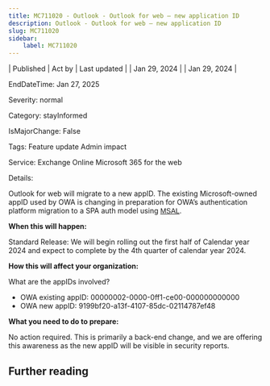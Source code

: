 ```yaml
---
title: MC711020 - Outlook - Outlook for web – new application ID
description: Outlook - Outlook for web – new application ID
slug: MC711020
sidebar:
    label: MC711020
---
```



| Published | Act by | Last updated |
| Jan 29, 2024 |  | Jan 29, 2024 |

EndDateTime: Jan 27, 2025

Severity: normal

Category: stayInformed

IsMajorChange: False

Tags: Feature update Admin impact

Service: Exchange Online Microsoft 365 for the web

Details: 

<p>Outlook for web will migrate to a new appID. The existing Microsoft-owned appID used by OWA is changing in preparation for OWA’s authentication platform migration to a SPA auth model using <a href="https://github.com/AzureAD/microsoft-authentication-library-for-js#microsoft-authentication-library-for-javascript-msaljs" target="_blank" style="background-color: rgb(255, 255, 255); font-family: sans-serif; font-weight: 400;">MSAL</a>.</p><p><b>When this will happen:</b><br></p><p>Standard Release: We will begin rolling out the first half of Calendar year 2024 and expect to complete by the 4th quarter of calendar year 2024.<br></p><p><b>How this will affect your organization:</b></p><p>
What are the appIDs involved?
</p><ul><li>OWA existing appID: 00000002-0000-0ff1-ce00-000000000000
</li><li>OWA new appID: 9199bf20-a13f-4107-85dc-02114787ef48
</li></ul><p><b>What you need to do to prepare:</b><br></p><p>No action required. This is primarily a back-end change, and we are offering this awareness as the new appID will be visible in security reports.</p>

## Further reading
